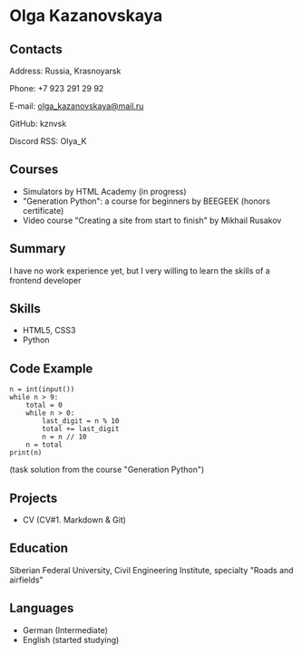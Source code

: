 # Olga Kazanovskaya

## Contacts
Address: Russia, Krasnoyarsk

Phone: +7 923 291 29 92

E-mail: olga_kazanovskaya@mail.ru

GitHub: kznvsk

Discord RSS: Olya_K

## Courses
* Simulators by HTML Academy (in progress)
* "Generation Python": a course for beginners by BEEGEEK (honors certificate)
* Video course "Creating a site from start to finish" by Mikhail Rusakov

## Summary
I have no work experience yet, but I very willing to learn the skills of a frontend developer

## Skills
* HTML5, CSS3
* Python

## Code Example
```
n = int(input())
while n > 9:
    total = 0
    while n > 0:
        last_digit = n % 10
        total += last_digit
        n = n // 10
    n = total
print(n)
```
(task solution from the course "Generation Python")

## Projects
* CV (CV#1. Markdown & Git)

## Education
Siberian Federal University, Civil Engineering Institute, specialty "Roads and airfields"

## Languages
* German (Intermediate)
* English (started studying)
